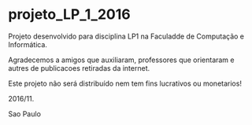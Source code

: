 # projeto_LP_1_2016

Projeto desenvolvido para disciplina LP1 na Faculadde de Computação e Informática.

Agradecemos a amigos que auxiliaram, professores que orientaram e autres de publicacoes retiradas da internet.

Este projeto não será distribuído nem tem fins lucrativos ou monetarios!

2016/11.

Sao Paulo
